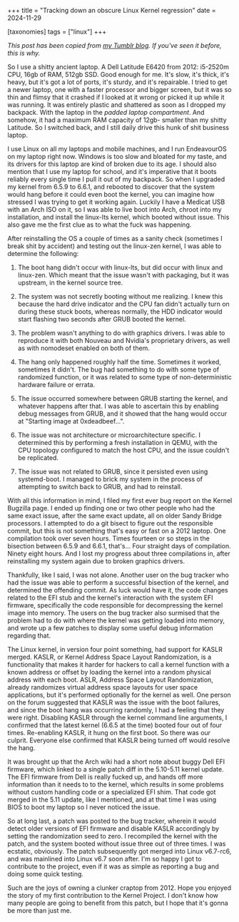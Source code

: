 +++
title = "Tracking down an obscure Linux Kernel regression"
date = 2024-11-29

[taxonomies]
tags = ["linux"]
+++

*This post has been copied from [my Tumblr blog](https://tumblr.com/shibedrill1). If you've seen it before, this is why.*

So I use a shitty ancient laptop. A Dell Latitude E6420 from 2012: i5-2520m CPU, 16gb of RAM, 512gb SSD. Good enough for me. It's slow, it's thick, it's heavy, but it's got a lot of ports, it's sturdy, and it's repairable. I tried to get a newer laptop, one with a faster processor and bigger screen, but it was so thin and flimsy that it crashed if I looked at it wrong or picked it up while it was running. It was entirely plastic and shattered as soon as I dropped my backpack. With the laptop in the *padded laptop compartment*. And somehow, it had a maximum RAM capacity of 12gb- smaller than my shitty Latitude. So I switched back, and I still daily drive this hunk of shit business laptop.

<!-- more -->

I use Linux on all my laptops and mobile machines, and I run EndeavourOS on my laptop right now. Windows is too slow and bloated for my taste, and its drivers for this laptop are kind of broken due to its age. I should also mention that I use my laptop for school, and it's imperative that it boots reliably every single time I pull it out of my backpack. So when I upgraded my kernel from 6.5.9 to 6.6.1, and rebooted to discover that the system would hang before it could even boot the kernel, you can imagine how stressed I was trying to get it working again. Luckily I have a Medicat USB with an Arch ISO on it, so I was able to live boot into Arch, chroot into my installation, and install the linux-lts kernel, which booted without issue. This also gave me the first clue as to what the fuck was happening.

After reinstalling the OS a couple of times as a sanity check (sometimes I break shit by accident) and testing out the linux-zen kernel, I was able to determine the following:

1. The boot hang didn't occur with linux-lts, but did occur with linux and linux-zen. Which meant that the issue wasn't with packaging, but it was upstream, in the kernel source tree.

2. The system was not secretly booting without me realizing. I knew this because the hard drive indicator and the CPU fan didn't actually turn on during these stuck boots, whereas normally, the HDD indicator would start flashing two seconds after GRUB booted the kernel.

3. The problem wasn't anything to do with graphics drivers. I was able to reproduce it with both Nouveau and Nvidia's proprietary drivers, as well as with nomodeset enabled on both of them.

4. The hang only happened roughly half the time. Sometimes it worked, sometimes it didn't. The bug had something to do with some type of randomized function, or it was related to some type of non-deterministic hardware failure or errata.

5. The issue occurred somewhere between GRUB starting the kernel, and whatever happens after that. I was able to ascertain this by enabling debug messages from GRUB, and it showed that the hang would occur at "Starting image at 0xdeadbeef...".

6. The issue was not architecture or microarchitecture specific. I determined this by performing a fresh installation in QEMU, with the CPU topology configured to match the host CPU, and the issue couldn't be replicated.

7. The issue was not related to GRUB, since it persisted even using systemd-boot. I managed to brick my system in the process of attempting to switch back to GRUB, and had to reinstall.

With all this information in mind, I filed my first ever bug report on the Kernel Bugzilla page. I ended up finding one or two other people who had the same exact issue, after the same exact update, all on older Sandy Bridge processors. I attempted to do a git bisect to figure out the responsible commit, but this is not something that's easy or fast on a 2012 laptop. One compilation took over seven hours. Times fourteen or so steps in the bisection between 6.5.9 and 6.6.1, that's... Four straight days of compilation. Ninety eight hours. And I lost my progress about three compilations in, after reinstalling my system again due to broken graphics drivers.

Thankfully, like I said, I was not alone. Another user on the bug tracker who had the issue was able to perform a successful bisection of the kernel, and determined the offending commit. As luck would have it, the code changes related to the EFI stub and the kernel's interaction with the system EFI firmware, specifically the code responsible for decompressing the kernel image into memory. The users on the bug tracker also surmised that the problem had to do with where the kernel was getting loaded into memory, and wrote up a few patches to display some useful debug information regarding that.

The Linux kernel, in version four point something, had support for KASLR merged. KASLR, or Kernel Address Space Layout Randomization, is a functionality that makes it harder for hackers to call a kernel function with a known address or offset by loading the kernel into a random physical address with each boot. ASLR, Address Space Layout Randomization, already randomizes virtual address space layouts for user space applications, but it's performed optionally for the kernel as well. One person on the forum suggested that KASLR was the issue with the boot failures, and since the boot hang was occurring randomly, I had a feeling that they were right. Disabling KASLR through the kernel command line arguments, I confirmed that the latest kernel (6.6.5 at the time) booted four out of four times. Re-enabling KASLR, it hung on the first boot. So there was our culprit. Everyone else confirmed that KASLR being turned off would resolve the hang.

It was brought up that the Arch wiki had a short note about buggy Dell EFI firmware, which linked to a single patch diff in the 5.10-5.11 kernel update. The EFI firmware from Dell is really fucked up, and hands off more information than it needs to to the kernel, which results in some problems without custom handling code or a specialized EFI shim. That code got merged in the 5.11 update, like I mentioned, and at that time I was using BIOS to boot my laptop so I never noticed the issue.

So at long last, a patch was posted to the bug tracker, wherein it would detect older versions of EFI firmware and disable KASLR accordingly by setting the randomization seed to zero. I recompiled the kernel with the patch, and the system booted without issue three out of three times. I was ecstatic, obviously. The patch subsequently got merged into Linux v6.7-rc6, and was mainlined into Linux v6.7 soon after. I'm so happy I got to contribute to the project, even if it was as simple as reporting a bug and doing some quick testing.

Such are the joys of owning a clunker craptop from 2012. Hope you enjoyed the story of my first contribution to the Kernel Project. I don't know how many people are going to benefit from this patch, but I hope that it's gonna be more than just me.
